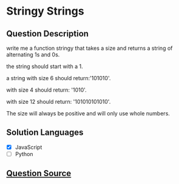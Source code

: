 # Stringy Strings

## Question Description

write me a function stringy that takes a size and returns a string of alternating 1s and 0s.

the string should start with a 1.

a string with size 6 should return:'101010'.

with size 4 should return: '1010'.

with size 12 should return: '101010101010'.

The size will always be positive and will only use whole numbers.

## Solution Languages

- [x] JavaScript
- [ ] Python

## [Question Source](https://www.codewars.com/kata/563b74ddd19a3ad462000054)
